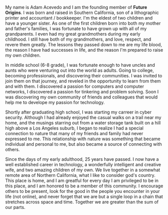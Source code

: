 My name is Adam Acevedo and I am the founding member of <b>Future Origins</b>. I was born and raised in Southern California, son of a lithographic printer and accountant / bookkeeper. I'm the eldest of two children and have a younger sister. As one of the first children born into both my mother and father's families, I was fortunate to have grown up with all of my grandparents. I even had my great grandmothers during my early childhood. I still have both of my grandmothers, and love, respect, and revere them greatly. The lessons they passed down to me are my life blood, the reason I have had successes in life, and the reason I'm prepared to raise my own children.

In middle school (6-8 grade), I was fortunate enough to have uncles and aunts who were venturing out into the world as adults. Going to college, becoming professionals, and discovering their communities. I was invited to join them on that journey, and reveled in the opportunity to learn from them and with them. I discovered a passion for computers and computer networks, I discovered a passion for tinkering and problem solving. Soon I was discovering my own community of friends and colleagues that would help me to develope my passion for technology.

Shortly after graduating high school, I was starting my carreer in cyber security. Although I had already enjoyed the casual walks on a trail near my home, and the musings starring out from a water storage tank built on a hill high above a Los Angeles suburb, I began to realize I had a special connection to nature that many of my friends and family had never expressed to me. This relationship with nature was something that became individual and personal to me, but also became a source of connecting with others.

Since the days of my early adulthood, 25 years have passed. I now have a well established career in technology, a wonderfully intelligent and creative wife, and two amazing children of my own. We live together in a somewhat remote area of Northern California, what I like to consider god's country. This place is home, and I am greatful for every day I am privileged to be in this place, and I am honored to be a member of this community. I encourage others to be present, look for the good in the people you encounter in your life (not online), and never forget that we are but a single loop in a chain that stretches across space and time. Together we are greater than the sum of our parts.
